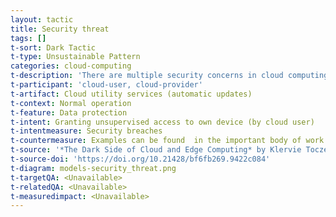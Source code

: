```yaml
---
layout: tactic
title: Security threat
tags: []
t-sort: Dark Tactic
t-type: Unsustainable Pattern
categories: cloud-computing
t-description: 'There are multiple security concerns in cloud computing. One of them, is when the cloud user grants unsupervised access to her own device. This may lead to sensitive information leak if either the cloud provider misuses his access rights or does not provide enough security to prevent third-party attacks. These two issues are related to two of the top threats to cloud computing.'
t-participant: 'cloud-user, cloud-provider'
t-artifact: Cloud utility services (automatic updates)
t-context: Normal operation
t-feature: Data protection
t-intent: Granting unsupervised access to own device (by cloud user)
t-intentmeasure: Security breaches
t-countermeasure: Examples can be found  in the important body of work about cloud security issues and solutions (see the paper for references).
t-source: '*The Dark Side of Cloud and Edge Computing* by Klervie Toczé, Maël Madon, Muriel Garcia and Patricia Lago'
t-source-doi: 'https://doi.org/10.21428/bf6fb269.9422c084'
t-diagram: models-security_threat.png
t-targetQA: <Unavailable>
t-relatedQA: <Unavailable>
t-measuredimpact: <Unavailable>
---
```

